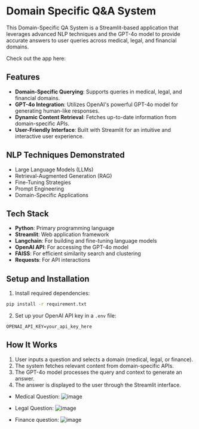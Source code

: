 # Domain Specific Q&A System

This Domain-Specific QA System is a Streamlit-based application that leverages advanced NLP techniques and the GPT-4o model to provide accurate answers to user queries across medical, legal, and financial domains.

Check out the app here: 

## Features
- **Domain-Specific Querying**: Supports queries in medical, legal, and financial domains.
- **GPT-4o Integration**: Utilizes OpenAI's powerful GPT-4o model for generating human-like responses.
- **Dynamic Content Retrieval**: Fetches up-to-date information from domain-specific APIs.
- **User-Friendly Interface**: Built with Streamlit for an intuitive and interactive user experience.

## NLP Techniques Demonstrated
- Large Language Models (LLMs)
- Retrieval-Augmented Generation (RAG)
- Fine-Tuning Strategies
- Prompt Engineering
- Domain-Specific Applications

## Tech Stack
- **Python**: Primary programming language
- **Streamlit**: Web application framework
- **Langchain**: For building and fine-tuning language models
- **OpenAI API**: For accessing the GPT-4o model
- **FAISS**: For efficient similarity search and clustering
- **Requests**: For API interactions

## Setup and Installation
1. Install required dependencies:
```bash
pip install -r requirement.txt
```

2. Set up your OpenAI API key in a `.env` file:
```
OPENAI_API_KEY=your_api_key_here
```

## How It Works
1. User inputs a question and selects a domain (medical, legal, or finance).
2. The system fetches relevant content from domain-specific APIs.
3. The GPT-4o model processes the query and context to generate an answer.
4. The answer is displayed to the user through the Streamlit interface.

- Medical Question: 
![image](https://github.com/user-attachments/assets/830731b6-2bc9-4ff2-a7d5-7e1e5aa59074)


- Legal Question:
![image](https://github.com/user-attachments/assets/b4502ef3-87b7-4298-aba9-f02f6433bb0a)


- Finance question:
![image](https://github.com/user-attachments/assets/68a96531-3333-40b8-9287-538350a8f151)
